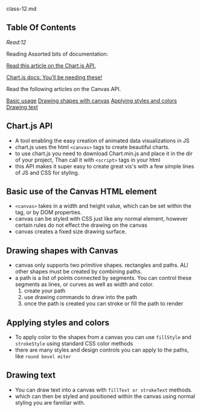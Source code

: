 class-12.md

## **Table Of Contents**

_Read:12_

Reading
Assorted bits of documentation:

[Read this article on the Chart.js API.](https://www.webdesignerdepot.com/2013/11/easily-create-stunning-animated-charts-with-chart-js/)

[Chart.js docs: You’ll be needing these!](https://www.chartjs.org/docs/latest/)

Read the following articles on the Canvas API.

[Basic usage](https://developer.mozilla.org/en-US/docs/Web/API/Canvas_API/Tutorial/Basic_usage)
[Drawing shapes with canvas](https://developer.mozilla.org/en-US/docs/Web/API/Canvas_API/Tutorial/Drawing_shapes)
[Applying styles and colors](https://developer.mozilla.org/en-US/docs/Web/API/Canvas_API/Tutorial/Applying_styles_and_colors)
[Drawing text](https://developer.mozilla.org/en-US/docs/Web/API/Canvas_API/Tutorial/Drawing_text)
  


## **Chart.js API**

- A tool enabling the easy creation of animated data visualizations in JS
- chart.js uses the html `<canvas>` tags to create beautiful charts.
- to use chart.js you need to download Chart.min.js and place it in the dir of your project, Than call it with `<script>` tags in your html
- this API makes it super easy to create great vis's with a few simple lines of JS and CSS for styling. 

## **Basic use of the Canvas HTML element**

- `<canvas>` takes in a width and height value, which can be set within the tag, or by DOM properties. 
- canvas can be styled with CSS just like any normal element, however certain rules do not effect the drawing on the canvas
- canvas creates a fixed size drawing surface. 

## **Drawing shapes with Canvas**

- canvas only supports two primitive shapes. rectangles and paths. ALl other shapes must be created by combining paths. 
- a path is a list of points connected by segments. You can control these segments as lines, or curves as well as width and color.
    1. create your path
    2. use drawing commands to draw into the path
    3. once the path is created you can stroke or fill the path to render

## **Applying styles and colors**

- To apply color to the shapes from a canvas you can use `fillStyle` and `strokeStyle` using standard CSS color methods
- there are many styles and design controls you can apply to the paths, like `round bevel miter`

## **Drawing text**

- You can draw text into a canvas with `fillText or strokeText` methods. 
- which can then be styled and positioned within the canvas using normal styling you are familiar with.
